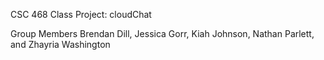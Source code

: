 CSC 468 Class Project: cloudChat

Group Members
Brendan Dill, Jessica Gorr, Kiah Johnson, Nathan Parlett, and Zhayria Washington
